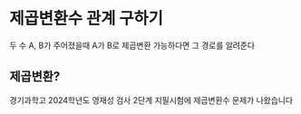 # 제곱변환수 관계 구하기

두 수 A, B가 주어졌을때 A가 B로 제곱변환 가능하다면 그 경로를 알려준다

## 제곱변환?

경기과학고 2024학년도 영재성 검사 2단계 지필시험에 제곱변환수 문제가 나왔습니다
